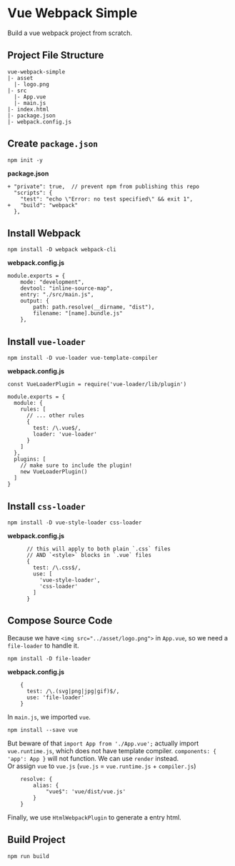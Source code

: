 # Vue Webpack Simple
Build a vue webpack project from scratch.

## Project File Structure
```
vue-webpack-simple
|- asset
  |- logo.png
|- src
  |- App.vue
  |- main.js
|- index.html
|- package.json
|- webpack.config.js
```

## Create `package.json`
```
npm init -y
```
**package.json**
```
+ "private": true,  // prevent npm from publishing this repo
  "scripts": {
    "test": "echo \"Error: no test specified\" && exit 1",
+   "build": "webpack"
  },
```

## Install Webpack
```
npm install -D webpack webpack-cli
```
**webpack.config.js**
```
module.exports = {
    mode: "development",
    devtool: "inline-source-map",
    entry: "./src/main.js",
    output: {
        path: path.resolve(__dirname, "dist"),
        filename: "[name].bundle.js"
    },
```

## Install `vue-loader`
```
npm install -D vue-loader vue-template-compiler
```
**webpack.config.js**
```
const VueLoaderPlugin = require('vue-loader/lib/plugin')

module.exports = {
  module: {
    rules: [
      // ... other rules
      {
        test: /\.vue$/,
        loader: 'vue-loader'
      }
    ]
  },
  plugins: [
    // make sure to include the plugin!
    new VueLoaderPlugin()
  ]
}
```

## Install `css-loader`
```
npm install -D vue-style-loader css-loader
```
**webpack.config.js**
```
      // this will apply to both plain `.css` files
      // AND `<style>` blocks in `.vue` files
      {
        test: /\.css$/,
        use: [
          'vue-style-loader',
          'css-loader'
        ]
      }
```

## Compose Source Code
Because we have `<img src="../asset/logo.png">` in `App.vue`, so we need a `file-loader` to handle 
it.
```
npm install -D file-loader
```
**webpack.config.js**
```
    {
      test: /\.(svg|png|jpg|gif)$/,
      use: 'file-loader'
    }
```

In `main.js`, we imported `vue`.
```
npm install --save vue
```
But beware of that `import App from './App.vue';` actually import `vue.runtime.js`, which does not 
have template compiler. `components: { 'app': App }` will not function. We can use `render` instead.  
Or assign `vue` to `vue.js` (`vue.js` = `vue.runtime.js` + `compiler.js`)
```
    resolve: {
        alias: {
            "vue$": 'vue/dist/vue.js'
        }
    }
```

Finally, we use `HtmlWebpackPlugin` to generate a entry html.

## Build Project
```
npm run build
```
